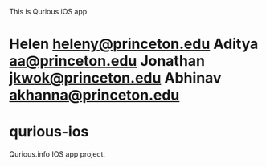 This is Qurious iOS app

Helen heleny@princeton.edu
Aditya aa@princeton.edu
Jonathan jkwok@princeton.edu
Abhinav akhanna@princeton.edu
=======
qurious-ios
===========

Qurious.info IOS app project.
